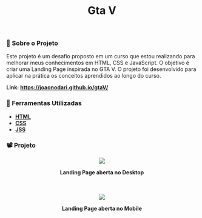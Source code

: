<h1 align="center">Gta V</h1>
<br>

### 🚨 Sobre o Projeto

Este projeto é um desafio proposto em um curso que estou realizando para melhorar meus conhecimentos em HTML, CSS e JavaScript. O objetivo é criar uma Landing Page inspirada no GTA V. O projeto foi desenvolvido para aplicar na prática os conceitos aprendidos ao longo do curso.

<strong>Link:<strong> https://joaonodari.github.io/gtaV/

### 🔨 Ferramentas Utilizadas

* [HTML](https://developer.mozilla.org/pt-BR/docs/Web/HTML)
* [CSS](https://developer.mozilla.org/pt-BR/docs/Web/CSS)
* [JSS](https://developer.mozilla.org/pt-BR/docs/Web/JavaScript)

### 📽️ Projeto 


<div align="center">
    <img  src='src/img/desktop.gif'></img>
    <p>Landing Page aberta no Desktop</p>
<div>
<br>
<br>
<div align="center">
    <img src='src/img/mobile.gif'></img>
    <p>Landing Page aberta no Mobile</p>
<div>